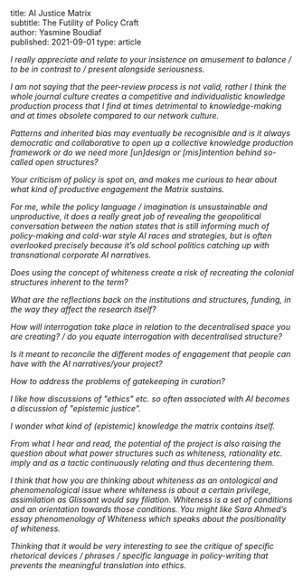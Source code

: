 ﻿title: AI Justice Matrix  
subtitle: The Futility of Policy Craft  
author: Yasmine Boudiaf  
published: 2021-09-01
type: article



*I really appreciate and relate to your insistence on amusement to balance / to be in contrast to / present alongside seriousness.*

*I am not saying that the peer-review process is not valid, rather I think the whole journal culture creates a competitive and individualistic knowledge production process that I find at times detrimental to knowledge-making and at times obsolete compared to our network culture.* 

*Patterns and inherited bias may eventually be recognisible and is it always democratic and collaborative to open up a collective knowledge production framework or do we need more [un]design or [mis]intention behind so-called open structures?*

*Your criticism of policy is spot on, and makes me curious to hear about what kind of productive engagement the Matrix sustains.*

*For me, while the policy language / imagination is unsustainable and unproductive, it does a really great job of revealing the geopolitical conversation between the nation states that is still informing much of policy-making and cold-war style AI races and strategies, but is often overlooked precisely because it’s old school politics catching up with transnational corporate AI narratives.*

*Does using the concept of whiteness create a risk of recreating the colonial structures inherent to the term?*

*What are the reflections back on the institutions and structures, funding, in the way they affect the research itself?*

*How will interrogation take place in relation to the decentralised space you are creating? / do you equate interrogation with decentralised structure?*

*Is it meant to reconcile the different modes of engagement that people can have with the AI narratives/your project?*

*How to address the problems of gatekeeping in curation?*

*I like how discussions of "ethics" etc. so often associated with AI becomes a discussion of "epistemic justice".*

*I wonder what kind of (epistemic) knowledge the matrix contains itself.*

*From what I hear and read, the potential of the project is also raising the question about what power structures such as whiteness, rationality etc. imply and as a tactic continuously relating and thus decentering them.*

*I think that how you are thinking about whiteness as an ontological and phenomenological issue where whiteness is about a certain privilege, assimilation as Glissant would say filiation. Whiteness is a set of conditions and an orientation towards those conditions. You might like Sara Ahmed’s essay phenomenology of Whiteness which speaks about the positionality of whiteness.*

*Thinking that it would be very interesting to see the critique of specific rhetorical devices / phrases / specific language in policy-writing that prevents the meaningful translation into ethics.*
